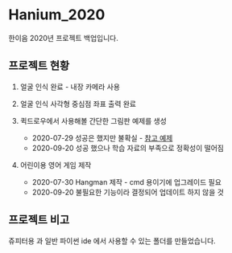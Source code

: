 # Hanium_2020
한이음 2020년 프로젝트 백업입니다.

## 프로젝트 현황  
1. 얼굴 인식 완료 - 내장 카메라 사용

2. 얼굴 인식 사각형 중심점 좌표 출력 완료

3. 퀵드로우에서 사용해볼 간단한 그림판 예제를 생성
   * 2020-07-29 성공은 했지만 불확실 - [참고 예제](https://towardsdatascience.com/play-with-quickdraw-a-real-time-application-137e66ea9b60) 
   * 2020-09-20 성공 했으나 학습 자료의 부족으로 정확성이 떨어짐

4. 어린이용 영어 게임 제작
   * 2020-07-30 Hangman 제작 - cmd 용이기에 업그레이드 필요
   * 2020-09-20 불필요한 기능이라 결정되어 업데이트 하지 않을 것

## 프로젝트 비고  
쥬피터용 과 일반 파이썬 ide 에서 사용할 수 있는 폴더를 만들었습니다.
